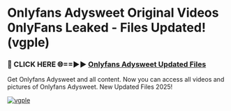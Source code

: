 # Onlyfans Adysweet Original Videos 0nlyFans Leaked - Files Updated! (vgple)

<h3>🔴 CLICK HERE 🌐==►► <a href="https://tinyurl.com/ehrbuxhb" rel="nofollow">Onlyfans Adysweet Updated Files</a></h3>

Get Onlyfans Adysweet and all content. Now you can access all videos and pictures of Onlyfans Adysweet. New Updated Files 2025!

[![vgple](https://i.imgur.com/lVYEuWS.gif)](https://tinyurl.com/ehrbuxhb)
